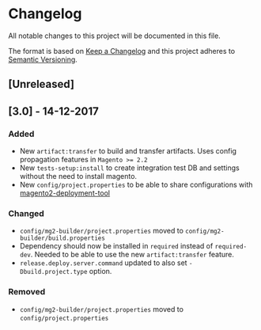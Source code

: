 # Changelog
All notable changes to this project will be documented in this file.

The format is based on [Keep a Changelog](http://keepachangelog.com/en/1.0.0/)
and this project adheres to [Semantic Versioning](http://semver.org/spec/v2.0.0.html).

## [Unreleased]

## [3.0] - 14-12-2017
### Added
- New `artifact:transfer` to build and transfer artifacts. Uses config propagation features in `Magento >= 2.2`
- New `tests-setup:install` to create integration test DB and settings without the need to install magento.
- New `config/project.properties` to be able to share configurations with [magento2-deployment-tool](https://github.com/staempfli/magento2-deployment-tool)

### Changed
- `config/mg2-builder/project.properties` moved to `config/mg2-builder/build.properties`
- Dependency should now be installed in `required` instead of `required-dev`. Needed to be able to use the new `artifact:transfer` feature.
- `release.deploy.server.command` updated to also set `-Dbuild.project.type` option.

### Removed
- `config/mg2-builder/project.properties` moved to `config/project.properties`

